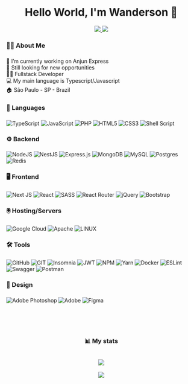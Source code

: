 ###
<h1 align="center">Hello World, I'm Wanderson 👋</h1>
<div align="center">
<a href="https://behance.net/wandersfeitosa">
  <img src="https://img.shields.io/badge/Behance-1769ff?logo=behance&logoColor=white"  />   
 </a>
 <a href="https://linkedin.com/in/wanderson-feitosa-a08a73180">
  <img src="https://img.shields.io/badge/LinkedIn-%230077B5.svg?logo=linkedin&logoColor=white"  />  
 </a>
</div>


<h3 align="left">👩‍💻  About Me</h3>

###


🔭 I’m currently working on Anjun Express<br>🤝 Still looking for new opportunities<br>👨‍💻 Fullstack Developer <br>💻 My main language is Typescript/Javascript <br>🏠 São Paulo - SP - Brazil

###

<h3 align="left">🔗 Languages</h3>

###
 ![TypeScript](https://img.shields.io/badge/typescript-%23007ACC.svg?style=for-the-badge&logo=typescript&logoColor=white) ![JavaScript](https://img.shields.io/badge/javascript-%23323330.svg?style=for-the-badge&logo=javascript&logoColor=%23F7DF1E) ![PHP](https://img.shields.io/badge/php-%23777BB4.svg?style=for-the-badge&logo=php&logoColor=white) ![HTML5](https://img.shields.io/badge/html5-%23E34F26.svg?style=for-the-badge&logo=html5&logoColor=white) ![CSS3](https://img.shields.io/badge/css3-%231572B6.svg?style=for-the-badge&logo=css3&logoColor=white)    ![Shell Script](https://img.shields.io/badge/shell_script-%23121011.svg?style=for-the-badge&logo=gnu-bash&logoColor=white)  
 ###

<h3 align="left">⚙️ Backend </h3>

###
![NodeJS](https://img.shields.io/badge/node.js-6DA55F?style=for-the-badge&logo=node.js&logoColor=white) ![NestJS](https://img.shields.io/badge/nestjs-%23E0234E.svg?style=for-the-badge&logo=nestjs&logoColor=white) ![Express.js](https://img.shields.io/badge/express.js-%23404d59.svg?style=for-the-badge&logo=express&logoColor=%2361DAFB) ![MongoDB](https://img.shields.io/badge/MongoDB-%234ea94b.svg?style=for-the-badge&logo=mongodb&logoColor=white) ![MySQL](https://img.shields.io/badge/mysql-%2300f.svg?style=for-the-badge&logo=mysql&logoColor=white) ![Postgres](https://img.shields.io/badge/postgres-%23316192.svg?style=for-the-badge&logo=postgresql&logoColor=white) ![Redis](https://img.shields.io/badge/redis-%23DD0031.svg?style=for-the-badge&logo=redis&logoColor=white)
 ###

<h3 align="left">🖥️ Frontend</h3>

###
![Next JS](https://img.shields.io/badge/Next-black?style=for-the-badge&logo=next.js&logoColor=white) ![React](https://img.shields.io/badge/react-%2320232a.svg?style=for-the-badge&logo=react&logoColor=%2361DAFB) ![SASS](https://img.shields.io/badge/SASS-hotpink.svg?style=for-the-badge&logo=SASS&logoColor=white) ![React Router](https://img.shields.io/badge/React_Router-CA4245?style=for-the-badge&logo=react-router&logoColor=white) ![jQuery](https://img.shields.io/badge/jquery-%230769AD.svg?style=for-the-badge&logo=jquery&logoColor=white) ![Bootstrap](https://img.shields.io/badge/bootstrap-%23563D7C.svg?style=for-the-badge&logo=bootstrap&logoColor=white)
  ###

<h3 align="left">🖲️ Hosting/Servers</h3>

###
![Google Cloud](https://img.shields.io/badge/Google%20Cloud-%234285F4.svg?style=for-the-badge&logo=google-cloud&logoColor=white) ![Apache](https://img.shields.io/badge/apache-%23D42029.svg?style=for-the-badge&logo=apache&logoColor=white)  ![LINUX](https://img.shields.io/badge/Linux-FCC624?style=for-the-badge&logo=linux&logoColor=black)

###

<h3 align="left">🛠 Tools</h3>

###

![GitHub](https://img.shields.io/badge/GitHub-%23121011.svg?style=for-the-badge&logo=github&logoColor=white) ![GIT](https://img.shields.io/badge/Git-fc6d26?style=for-the-badge&logo=git&logoColor=white) ![Insomnia](https://img.shields.io/badge/Insomnia-black?style=for-the-badge&logo=insomnia&logoColor=5849BE)  ![JWT](https://img.shields.io/badge/JWT-black?style=for-the-badge&logo=JSON%20web%20tokens) ![NPM](https://img.shields.io/badge/NPM-%23000000.svg?style=for-the-badge&logo=npm&logoColor=white)         ![Yarn](https://img.shields.io/badge/yarn-%232C8EBB.svg?style=for-the-badge&logo=yarn&logoColor=white)  ![Docker](https://img.shields.io/badge/docker-%230db7ed.svg?style=for-the-badge&logo=docker&logoColor=white) ![ESLint](https://img.shields.io/badge/ESLint-4B3263?style=for-the-badge&logo=eslint&logoColor=white) ![Swagger](https://img.shields.io/badge/-Swagger-%23Clojure?style=for-the-badge&logo=swagger&logoColor=white) ![Postman](https://img.shields.io/badge/Postman-FF6C37?style=for-the-badge&logo=postman&logoColor=white)
###

<h3 align="left">🎨 Design</h3>

###
![Adobe Photoshop](https://img.shields.io/badge/adobe%20photoshop-%2331A8FF.svg?style=for-the-badge&logo=adobephotoshop&logoColor=white) ![Adobe](https://img.shields.io/badge/adobe%20xd-hotpink.svg?style=for-the-badge&logo=adobexd&logoColor=white) ![Figma](https://img.shields.io/badge/figma-%23F24E1E.svg?style=for-the-badge&logo=figma&logoColor=white) 


<br><br><br>

<div align="center">
	<h3 align="center">📊  My stats</h3>
</div>
<br>  
<div align="center">
  <img src="https://github-readme-streak-stats.herokuapp.com/?user=wandersonFeitosa&theme=dark&hide_border=true"  />
</div>
<br>
<div align="center">
  <img src="https://github-readme-stats.vercel.app/api/top-langs/?username=wandersonFeitosa&theme=dark&hide_border=true&include_all_commits=false&count_private=false&layout=compact"  />
  </div>

